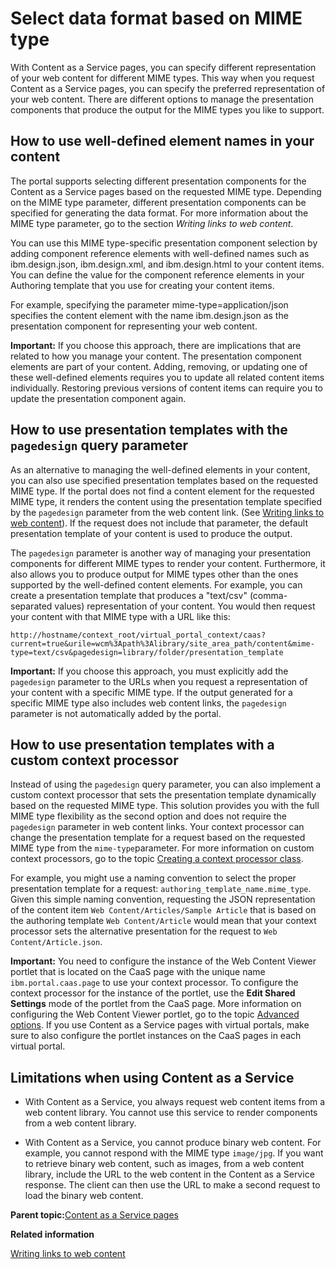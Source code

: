 # Select data format based on MIME type 

With Content as a Service pages, you can specify different representation of your web content for different MIME types. This way when you request Content as a Service pages, you can specify the preferred representation of your web content. There are different options to manage the presentation components that produce the output for the MIME types you like to support.

## How to use well-defined element names in your content

The portal supports selecting different presentation components for the Content as a Service pages based on the requested MIME type. Depending on the MIME type parameter, different presentation components can be specified for generating the data format. For more information about the MIME type parameter, go to the section *Writing links to web content*.

You can use this MIME type-specific presentation component selection by adding component reference elements with well-defined names such as ibm.design.json, ibm.design.xml, and ibm.design.html to your content items. You can define the value for the component reference elements in your Authoring template that you use for creating your content items.

For example, specifying the parameter mime-type=application/json specifies the content element with the name ibm.design.json as the presentation component for representing your web content.

**Important:** If you choose this approach, there are implications that are related to how you manage your content. The presentation component elements are part of your content. Adding, removing, or updating one of these well-defined elements requires you to update all related content items individually. Restoring previous versions of content items can require you to update the presentation component again.

## How to use presentation templates with the `pagedesign` query parameter

As an alternative to managing the well-defined elements in your content, you can also use specified presentation templates based on the requested MIME type. If the portal does not find a content element for the requested MIME type, it renders the content using the presentation template specified by the `pagedesign` parameter from the web content link. \(See [Writing links to web content](wcm_dev_writing-links.md)\). If the request does not include that parameter, the default presentation template of your content is used to produce the output.

The `pagedesign` parameter is another way of managing your presentation components for different MIME types to render your content. Furthermore, it also allows you to produce output for MIME types other than the ones supported by the well-defined content elements. For example, you can create a presentation template that produces a "text/csv" \(comma-separated values\) representation of your content. You would then request your content with that MIME type with a URL like this:

`http://hostname/context_root/virtual_portal_context/caas?current=true&urile=wcm%3Apath%3Alibrary/site_area_path/content&mime-type=text/csv&pagedesign=library/folder/presentation_template`

**Important:** If you choose this approach, you must explicitly add the `pagedesign` parameter to the URLs when you request a representation of your content with a specific MIME type. If the output generated for a specific MIME type also includes web content links, the `pagedesign` parameter is not automatically added by the portal.

## How to use presentation templates with a custom context processor

Instead of using the `pagedesign` query parameter, you can also implement a custom context processor that sets the presentation template dynamically based on the requested MIME type. This solution provides you with the full MIME type flexibility as the second option and does not require the `pagedesign` parameter in web content links. Your context processor can change the presentation template for a request based on the requested MIME type from the `mime-type`parameter. For more information on custom context processors, go to the topic [Creating a context processor class](wcm_dev_api_context_processor.md).

For example, you might use a naming convention to select the proper presentation template for a request: `authoring_template_name.mime_type`. Given this simple naming convention, requesting the JSON representation of the content item `Web Content/Articles/Sample Article` that is based on the authoring template `Web Content/Article` would mean that your context processor sets the alternative presentation for the request to `Web Content/Article.json`.

**Important:** You need to configure the instance of the Web Content Viewer portlet that is located on the CaaS page with the unique name `ibm.portal.caas.page` to use your context processor. To configure the context processor for the instance of the portlet, use the **Edit Shared Settings** mode of the portlet from the CaaS page. More information on configuring the Web Content Viewer portlet, go to the topic [Advanced options](https://help.hcltechsw.com/digital-experience/8.5/panel_help/wcm_config_wcmviewer_hadv.html). If you use Content as a Service pages with virtual portals, make sure to also configure the portlet instances on the CaaS pages in each virtual portal.

## Limitations when using Content as a Service

-   With Content as a Service, you always request web content items from a web content library. You cannot use this service to render components from a web content library.

-   With Content as a Service, you cannot produce binary web content. For example, you cannot respond with the MIME type `image/jpg`. If you want to retrieve binary web content, such as images, from a web content library, include the URL to the web content in the Content as a Service response. The client can then use the URL to make a second request to load the binary web content.


**Parent topic:**[Content as a Service pages ](../wcm/cntnt_serv_pgs.md)

**Related information**  


[Writing links to web content ](../wcm/wcm_dev_writing-links.md)

